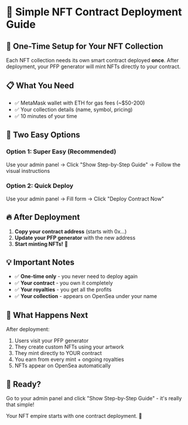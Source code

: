 # 🎯 Simple NFT Contract Deployment Guide

## 🚀 **One-Time Setup for Your NFT Collection**

Each NFT collection needs its own smart contract deployed **once**. After deployment, your PFP generator will mint NFTs directly to your contract.

## 📋 **What You Need**

- ✅ MetaMask wallet with ETH for gas fees (~$50-200)
- ✅ Your collection details (name, symbol, pricing)
- ✅ 10 minutes of your time

## 🎯 **Two Easy Options**

### **Option 1: Super Easy (Recommended)**
Use your admin panel → Click "Show Step-by-Step Guide" → Follow the visual instructions

### **Option 2: Quick Deploy**
Use your admin panel → Fill form → Click "Deploy Contract Now"

## 🔥 **After Deployment**

1. **Copy your contract address** (starts with 0x...)
2. **Update your PFP generator** with the new address
3. **Start minting NFTs!** 🎉

## 💡 **Important Notes**

- ✅ **One-time only** - you never need to deploy again
- ✅ **Your contract** - you own it completely
- ✅ **Your royalties** - you get all the profits
- ✅ **Your collection** - appears on OpenSea under your name

## 🎨 **What Happens Next**

After deployment:
1. Users visit your PFP generator
2. They create custom NFTs using your artwork
3. They mint directly to YOUR contract
4. You earn from every mint + ongoing royalties
5. NFTs appear on OpenSea automatically

## 🚀 **Ready?**

Go to your admin panel and click "Show Step-by-Step Guide" - it's really that simple!

Your NFT empire starts with one contract deployment. 💎
